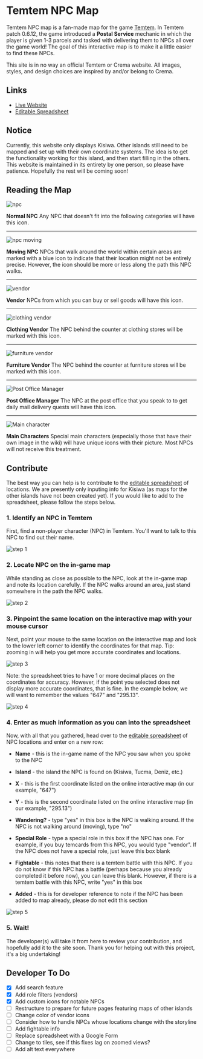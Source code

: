 # Temtem NPC Map 
Temtem NPC map is a fan-made map for the game [Temtem](https://crema.gg/games/temtem/). In Temtem patch 0.6.12, the game introduced a **Postal Service** mechanic in which the player is given 1-3 parcels and tasked with delivering them to NPCs all over the game world! The goal of this interactive map is to make it a little easier to find these NPCs.

This site is in no way an official Temtem or Crema website. All images, styles, and design choices are inspired by and/or belong to Crema.

## Links
* [Live Website](https://susanpallmann.github.io/temtem-npc-map/)
* [Editable Spreadsheet](https://docs.google.com/spreadsheets/d/1tjUlRZD72A1JmnQWcZm6yOo3EEuqh2xkVtv_SIXWFOg/edit?usp=sharing)

## Notice
Currently, this website only displays Kisiwa. Other islands still need to be mapped and set up with their own coordinate systems. The idea is to get the functionality working for this island, and then start filling in the others. This website is maintained in its entirety by one person, so please have patience. Hopefully the rest will be coming soon!

## Reading the Map
![npc](https://susanpallmann.github.io/temtem-npc-map/images/icons/npc.png)

**Normal NPC**
Any NPC that doesn't fit into the following categories will have this icon.

---

![npc moving](https://susanpallmann.github.io/temtem-npc-map/images/icons/npc-moving.png)

**Moving NPC**
NPCs that walk around the world within certain areas are marked with a blue icon to indicate that their location might not be entirely precise. However, the icon should be more or less along the path this NPC walks.

---

![vendor](https://susanpallmann.github.io/temtem-npc-map/images/icons/npc-vendor.png)

**Vendor**
NPCs from which you can buy or sell goods will have this icon.

---

![clothing vendor](https://susanpallmann.github.io/temtem-npc-map/images/icons/npc-clothing.png)

**Clothing Vendor**
The NPC behind the counter at clothing stores will be marked with this icon.

---

![furniture vendor](https://susanpallmann.github.io/temtem-npc-map/images/icons/npc-furniture.png)

**Furniture Vendor**
The NPC behind the counter at furniture stores will be marked with this icon.

---

![Post Office Manager](https://susanpallmann.github.io/temtem-npc-map/images/icons/npc-mail.png)

**Post Office Manager**
The NPC at the post office that you speak to to get daily mail delivery quests will have this icon.

---

![Main character](https://susanpallmann.github.io/temtem-npc-map/images/icons/professor-konstantinos.png)

**Main Characters**
Special main characters (especially those that have their own image in the wiki) will have unique icons with their picture. Most NPCs will not receive this treatment.

## Contribute
The best way you can help is to contribute to the [editable spreadsheet](https://docs.google.com/spreadsheets/d/1tjUlRZD72A1JmnQWcZm6yOo3EEuqh2xkVtv_SIXWFOg/edit?usp=sharing) of locations. We are presently only inputing info for Kisiwa (as maps for the other islands have not been created yet). If you would like to add to the spreadsheet, please follow the steps below.

### 1. Identify an NPC in Temtem
First, find a non-player character (NPC) in Temtem. You'll want to talk to this NPC to find out their name.


![step 1](https://susanpallmann.github.io/temtem-npc-map/images/steps/step-1.png)

### 2. Locate NPC on the in-game map
While standing as close as possible to the NPC, look at the in-game map and note its location carefully. If the NPC walks around an area, just stand somewhere in the path the NPC walks.


![step 2](https://susanpallmann.github.io/temtem-npc-map/images/steps/step-2.png)

### 3. Pinpoint the same location on the interactive map with your mouse cursor
Next, point your mouse to the same location on the interactive map and look to the lower left corner to identify the coordinates for that map. Tip: zooming in will help you get more accurate coordinates and locations.


![step 3](https://susanpallmann.github.io/temtem-npc-map/images/steps/step-3.png)

Note: the spreadsheet tries to have 1 or more decimal places on the coordinates for accuracy. However, if the point you selected does not display more accurate coordinates, that is fine. In the example below, we will want to remember the values "647" and "295.13".


![step 4](https://susanpallmann.github.io/temtem-npc-map/images/steps/step-4.png)

### 4. Enter as much information as you can into the spreadsheet
Now, with all that you gathered, head over to the [editable spreadsheet](https://docs.google.com/spreadsheets/d/1tjUlRZD72A1JmnQWcZm6yOo3EEuqh2xkVtv_SIXWFOg/edit?usp=sharing) of NPC locations and enter on a new row:
* **Name** - this is the in-game name of the NPC you saw when you spoke to the NPC

* **Island** - the island the NPC is found on (Kisiwa, Tucma, Deniz, etc.)

* **X** - this is the first coordinate listed on the online interactive map (in our example, "647")

* **Y** - this is the second coordinate listed on the online interactive map (in our example, "295.13")

* **Wandering?** - type "yes" in this box is the NPC is walking around. If the NPC is not walking around (moving), type "no"

* **Special Role** - type a special role in this box if the NPC has one. For example, if you buy temcards from this NPC, you would type "vendor". If the NPC does not have a special role, just leave this box blank

* **Fightable** - this notes that there is a temtem battle with this NPC. If you do not know if this NPC has a battle (perhaps because you already completed it before now), you can leave this blank. However, if there is a temtem battle with this NPC, write "yes" in this box

* **Added** - this is for developer reference to note if the NPC has been added to map already, please do not edit this section


![step 5](https://susanpallmann.github.io/temtem-npc-map/images/steps/step-5.png)

### 5. Wait!
The developer(s) will take it from here to review your contribution, and hopefully add it to the site soon. Thank you for helping out with this project, it's a big undertaking!

## Developer To Do
- [X] Add search feature
- [X] Add role filters (vendors)
- [X] Add custom icons for notable NPCs
- [ ] Restructure to prepare for future pages featuring maps of other islands
- [ ] Change color of vendor icons
- [ ] Consider how to handle NPCs whose locations change with the storyline
- [ ] Add fightable info
- [ ] Replace spreadsheet with a Google Form
- [ ] Change to tiles, see if this fixes lag on zoomed views?
- [ ] Add alt text everywhere
